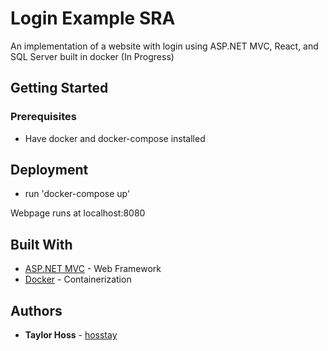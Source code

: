 # Login Example SRA

An implementation of a website with login using ASP.NET MVC, React, and SQL Server built in docker (In Progress)

## Getting Started

### Prerequisites

* Have docker and docker-compose installed

## Deployment

* run 'docker-compose up'

Webpage runs at localhost:8080

## Built With

* [ASP.NET MVC](https://dotnet.microsoft.com/apps/aspnet/mvc) - Web Framework
* [Docker](https://www.docker.com/) - Containerization

## Authors

* **Taylor Hoss** - [hosstay](https://github.com/hosstay)
